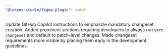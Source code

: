 ```yaml
---
"@tokens-studio/figma-plugin": patch
---
```


Update GitHub Copilot instructions to emphasize mandatory changeset creation. Added prominent sections requiring developers to always run `yarn changeset` and default to patch-level changes. Made changeset requirements more visible by placing them early in the development guidelines.